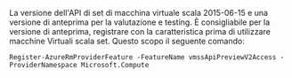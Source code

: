 La versione dell'API di set di macchina virtuale scala 2015-06-15 e una versione di anteprima per la valutazione e testing. È consigliabile per la versione di anteprima, registrare con la caratteristica prima di utilizzare macchine Virtuali scala set. Questo scopo il seguente comando:

    Register-AzureRmProviderFeature -FeatureName vmssApiPreviewV2Access -ProviderNamespace Microsoft.Compute

